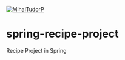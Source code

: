 [![MihaiTudorP](https://circleci.com/gh/MihaiTudorP/spring-recipe-project.svg?style=svg)](https://app.circleci.com/pipelines/github/MihaiTudorP/spring-recipe-project)
# spring-recipe-project
Recipe Project in Spring
